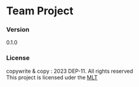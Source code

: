 # Team Project

### Version
0.1.0

### License
copywrite & copy : 2023 DEP-11. All rights reserved <br>
This project is licensed uder the [MLT](License.txt)
